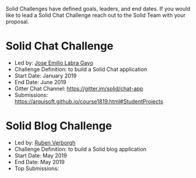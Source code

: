 Solid Challenges have defined goals, leaders, and end dates. If you would like to lead a Solid Chat Challenge reach out to the Solid Team with your proposal. 

# Solid Chat Challenge 
* Led by: [Jose Emilio Labra Gayo](https://github.com/labra)
* Challenge Definition: to build a Solid Chat application 
* Start Date: January 2019 
* End Date: June 2019 
* Gitter Chat Channel: https://gitter.im/solid/chat-app 
* Submissions: https://arquisoft.github.io/course1819.html#StudentProjects

# Solid Blog Challenge
* Led by: [Ruben Verborgh](https://github.com/RubenVerborgh)
* Challenge Definition: to build a Solid blog application 
* Start Date: May 2019
* End Date: May 2019 
* Top Submissions: 
